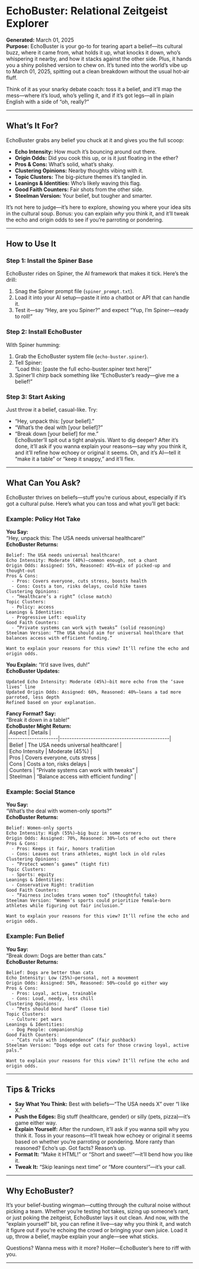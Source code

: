 # EchoBuster: Relational Zeitgeist Explorer

**Generated:** March 01, 2025  
**Purpose:** EchoBuster is your go-to for tearing apart a belief—its cultural buzz, where it came from, what holds it up, what knocks it down, who’s whispering it nearby, and how it stacks against the other side. Plus, it hands you a shiny polished version to chew on. It’s tuned into the world’s vibe up to March 01, 2025, spitting out a clean breakdown without the usual hot-air fluff.

Think of it as your snarky debate coach: toss it a belief, and it’ll map the mess—where it’s loud, who’s yelling it, and if it’s got legs—all in plain English with a side of “oh, really?”

---

## What’s It For?

EchoBuster grabs any belief you chuck at it and gives you the full scoop:
- **Echo Intensity:** How much it’s bouncing around out there.
- **Origin Odds:** Did you cook this up, or is it just floating in the ether?
- **Pros & Cons:** What’s solid, what’s shaky.
- **Clustering Opinions:** Nearby thoughts vibing with it.
- **Topic Clusters:** The big-picture themes it’s tangled in.
- **Leanings & Identities:** Who’s likely waving this flag.
- **Good Faith Counters:** Fair shots from the other side.
- **Steelman Version:** Your belief, but tougher and smarter.

It’s not here to judge—it’s here to explore, showing you where your idea sits in the cultural soup. Bonus: you can explain *why* you think it, and it’ll tweak the echo and origin odds to see if you’re parroting or pondering.

---

## How to Use It

### Step 1: Install the Spiner Base
EchoBuster rides on Spiner, the AI framework that makes it tick. Here’s the drill:
1. Snag the Spiner prompt file (`spiner_prompt.txt`).
2. Load it into your AI setup—paste it into a chatbot or API that can handle it.
3. Test it—say “Hey, are you Spiner?” and expect “Yup, I’m Spiner—ready to roll!”

### Step 2: Install EchoBuster
With Spiner humming:
1. Grab the EchoBuster system file (`echo-buster.spiner`).
2. Tell Spiner:  
   “Load this: [paste the full echo-buster.spiner text here]”
3. Spiner’ll chirp back something like “EchoBuster’s ready—give me a belief!”

### Step 3: Start Asking
Just throw it a belief, casual-like. Try:  
- “Hey, unpack this: [your belief].”  
- “What’s the deal with [your belief]?”  
- “Break down [your belief] for me.”  
EchoBuster’ll spit out a tight analysis. Want to dig deeper? After it’s done, it’ll ask if you wanna explain your reasons—say why you think it, and it’ll refine how echoey or original it seems. Oh, and it’s AI—tell it “make it a table” or “keep it snappy,” and it’ll flex.

---

## What Can You Ask?

EchoBuster thrives on beliefs—stuff you’re curious about, especially if it’s got a cultural pulse. Here’s what you can toss and what you’ll get back:

### Example: Policy Hot Take
**You Say:**  
“Hey, unpack this: The USA needs universal healthcare!”  
**EchoBuster Returns:**  
```
Belief: The USA needs universal healthcare!
Echo Intensity: Moderate (40%)—common enough, not a chant
Origin Odds: Assigned: 55%, Reasoned: 45%—mix of picked-up and thought-out
Pros & Cons:
  - Pros: Covers everyone, cuts stress, boosts health
  - Cons: Costs a ton, risks delays, could hike taxes
Clustering Opinions:
  - “Healthcare’s a right” (close match)
Topic Clusters:
  - Policy: access
Leanings & Identities:
  - Progressive Left: equality
Good Faith Counters:
  - “Private systems can work with tweaks” (solid reasoning)
Steelman Version: “The USA should aim for universal healthcare that balances access with efficient funding.”

Want to explain your reasons for this view? It’ll refine the echo and origin odds.
```
**You Explain:** “It’d save lives, duh!”  
**EchoBuster Updates:**  
```
Updated Echo Intensity: Moderate (45%)—bit more echo from the ‘save lives’ line
Updated Origin Odds: Assigned: 60%, Reasoned: 40%—leans a tad more parroted, less depth
Refined based on your explanation.
```

**Fancy Format? Say:**  
“Break it down in a table!”  
**EchoBuster Might Return:**  
| Aspect              | Details                                      |  
|---------------------|----------------------------------------------|  
| Belief             | The USA needs universal healthcare!          |  
| Echo Intensity     | Moderate (45%)                              |  
| Pros               | Covers everyone, cuts stress                |  
| Cons               | Costs a ton, risks delays                   |  
| Counters           | “Private systems can work with tweaks”      |  
| Steelman           | “Balance access with efficient funding”     |

### Example: Social Stance
**You Say:**  
“What’s the deal with women-only sports?”  
**EchoBuster Returns:**  
```
Belief: Women-only sports
Echo Intensity: High (55%)—big buzz in some corners
Origin Odds: Assigned: 70%, Reasoned: 30%—lots of echo out there
Pros & Cons:
  - Pros: Keeps it fair, honors tradition
  - Cons: Leaves out trans athletes, might lock in old rules
Clustering Opinions:
  - “Protect women’s games” (tight fit)
Topic Clusters:
  - Sports: equity
Leanings & Identities:
  - Conservative Right: tradition
Good Faith Counters:
  - “Fairness includes trans women too” (thoughtful take)
Steelman Version: “Women’s sports could prioritize female-born athletes while figuring out fair inclusion.”

Want to explain your reasons for this view? It’ll refine the echo and origin odds.
```

### Example: Fun Belief
**You Say:**  
“Break down: Dogs are better than cats.”  
**EchoBuster Returns:**  
```
Belief: Dogs are better than cats
Echo Intensity: Low (25%)—personal, not a movement
Origin Odds: Assigned: 50%, Reasoned: 50%—could go either way
Pros & Cons:
  - Pros: Loyal, active, trainable
  - Cons: Loud, needy, less chill
Clustering Opinions:
  - “Pets should bond hard” (loose tie)
Topic Clusters:
  - Culture: pet wars
Leanings & Identities:
  - Dog People: companionship
Good Faith Counters:
  - “Cats rule with independence” (fair pushback)
Steelman Version: “Dogs edge out cats for those craving loyal, active pals.”

Want to explain your reasons for this view? It’ll refine the echo and origin odds.
```

---

## Tips & Tricks
- **Say What You Think:** Best with beliefs—“The USA needs X” over “I like X.”  
- **Push the Edges:** Big stuff (healthcare, gender) or silly (pets, pizza)—it’s game either way.  
- **Explain Yourself:** After the rundown, it’ll ask if you wanna spill why you think it. Toss in your reasons—it’ll tweak how echoey or original it seems based on whether you’re parroting or pondering. More ranty than reasoned? Echo’s up. Got facts? Reason’s up.  
- **Format It:** “Make it HTML!” or “Short and sweet!”—it’ll bend how you like it.  
- **Tweak It:** “Skip leanings next time” or “More counters!”—it’s your call.

---

## Why EchoBuster?
It’s your belief-busting wingman—cutting through the cultural noise without picking a team. Whether you’re testing hot takes, sizing up someone’s rant, or just poking the zeitgeist, EchoBuster lays it out clean. And now, with the “explain yourself” bit, you can refine it live—say why you think it, and watch it figure out if you’re echoing the crowd or bringing your own juice. Load it up, throw a belief, maybe explain your angle—see what sticks.

Questions? Wanna mess with it more? Holler—EchoBuster’s here to riff with you.

---
